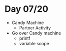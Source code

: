 # Day 07/20

+ Candy Machine
  - Partner Activity
+ Go over Candy machine
  - printf
  - variable scope
